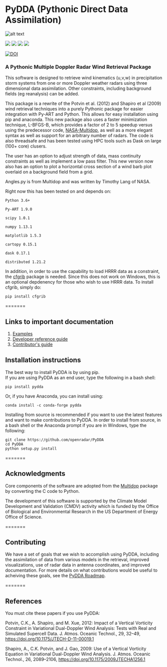 # PyDDA (Pythonic Direct Data Assimilation)
![alt text](https://github.com/openradar/PyDDA/blob/pydda_devel/pydda%20logo.png "Logo Title Text 1")

[<img src="https://anaconda.org/conda-forge/pydda/badges/version.svg">](https://anaconda.org/conda-forge/pydda)
[<img src="https://anaconda.org/conda-forge/pydda/badges/downloads.svg">](https://anaconda.org/conda-forge/pydda/files)
[<img src="https://img.shields.io/travis/openradar/PyDDA.svg">](https://travis-ci.org/openradar/PyDDA) 
[<img src="https://img.shields.io/badge/docs-here-green">](https://openradarscience.org/PyDDA)

[![DOI](https://zenodo.org/badge/DOI/10.5281/zenodo.3942686.svg)](https://doi.org/10.5281/zenodo.3942686)

### A Pythonic Multiple Doppler Radar Wind Retrieval Package

This software is designed to retrieve wind kinematics (u,v,w) in precipitation storm systems from
 one or more Doppler weather radars using three dimensional data assimilation. Other constraints, including 
 background fields (eg reanalysis) can be added. 

This package is a rewrite of the Potvin et al. (2012) and Shapiro et al (2009) wind retrieval techniques into a purely
 Pythonic package for easier integration with Py-ART and Python. This allows for easy installation using pip and anaconda.
 This new package also uses a faster minimization technique, L-BFGS-B, which provides a factor of 2 to 5 speedup versus 
 using the predecessor code, [NASA-Multidop](https://github.com/nasa/MultiDop), as well as a more elegant syntax 
 as well as support for an arbitrary number of radars. The code is also threadsafe and has been tested using 
 HPC tools such as Dask on large (100+ core) clusers. 


The user has an option to adjust strength of data, mass continuity constraints as well as implement a low pass filter. 
This new version now also has an option to plot a horizontal cross section of a wind barb plot overlaid on a background 
field from a grid. 

Angles.py is from Multidop and was written by Timothy Lang of NASA.

Right now this has been tested on and depends on:

    Python 3.6+

    Py-ART 1.9.0
    
    scipy 1.0.1
    
    numpy 1.13.1
    
    matplotlib 1.5.3
    
    cartopy 0.15.1
    
    dask 0.17.1
    
    distributed 1.21.2
    
In addition, in order to use the capability to load HRRR data as a constraint, the [cfgrib](https://github.com/ecmwf/cfgrib) package is needed. Since this does not work on Windows, this is an optional depdenency for those who wish to use HRRR data. To install cfgrib, simply do:

    pip install cfgrib
    
=======
## Links to important documentation

1. [Examples](http://openradarscience.org/PyDDA/source/auto_examples/plot_examples.html)
2. [Developer reference guide](http://openradarscience.org/PyDDA/dev_reference/index.html)
3. [Contributor's guide](https://openradarscience.org/PyDDA/contributors_guide/index.html)


## Installation instructions
The best way to install PyDDA is by using pip.  
If you are using PyDDA as an end user, type the following in a bash shell:

```
pip install pydda
```

Or, if you have Anaconda, you can install using:

```
conda install -c conda-forge pydda
```

Installing from source is recommended if you want to use the latest features and want to make contributions to PyDDA. In 
order to install from source, in a bash shell or the Anaconda prompt if you are in Windows, type the following:
```
git clone https://github.com/openradar/PyDDA
cd PyDDA
python setup.py install
```

=======
## Acknowledgments
Core components of the software are adopted from the [Multidop](https://github.com/nasa/MultiDop) package by converting the C code to Python. 

The development of this software is supported by the Climate Model Development and Validation (CMDV) activity which is funded by the Office of Biological and Environmental Research in the US Department of Energy Office of Science.

=======
## Contributing

We have a set of goals that we wish to accomplish using PyDDA, including the assimilation of data from various models in the retrieval,
improved visualizations, use of radar data in antenna coordinates, and improved documentation. For more details on what contributions
would be useful to acheiving these goals, see the [PyDDA Roadmap](https://github.com/openradar/PyDDA/blob/master/ROADMAP.md).

=======

## References
You must cite these papers if you use PyDDA:

Potvin, C.K., A. Shapiro, and M. Xue, 2012: Impact of a Vertical Vorticity Constraint in Variational Dual-Doppler Wind Analysis: Tests with Real and Simulated Supercell Data. J. Atmos. Oceanic Technol., 29, 32–49, https://doi.org/10.1175/JTECH-D-11-00019.1

Shapiro, A., C.K. Potvin, and J. Gao, 2009: Use of a Vertical Vorticity Equation in Variational Dual-Doppler Wind Analysis. J. Atmos. Oceanic Technol., 26, 2089–2106, https://doi.org/10.1175/2009JTECHA1256.1
